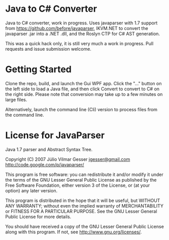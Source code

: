 Java to C# Converter
====================

Java to C# converter, work in progress. Uses javaparser with 1.7 
support from https://github.com/before/javaparser, IKVM.NET to 
convert the javaparser .jar into a .NET .dll, and the Roslyn CTP
for C# AST generation. 

This was a quick hack only, it is still very much a work in progress.
Pull requests and issue submission welcome.

Getting Started
===============

Clone the repo, build, and launch the Gui WPF app. Click the "..." button on
the left side to load a Java file, and then click Convert to convert to
C# on the right side. Please note that conversion may take up to a few
minutes on large files.

Alternatively, launch the command line (Cli) version to process files
from the command line.

License for JavaParser
======================

Java 1.7 parser and Abstract Syntax Tree.

Copyright (C) 2007 Júlio Vilmar Gesser
jgesser@gmail.com
http://code.google.com/p/javaparser/

This program is free software: you can redistribute it and/or modify
it under the terms of the GNU Lesser General Public License as published by
the Free Software Foundation, either version 3 of the License, or
(at your option) any later version.

This program is distributed in the hope that it will be useful,
but WITHOUT ANY WARRANTY; without even the implied warranty of
MERCHANTABILITY or FITNESS FOR A PARTICULAR PURPOSE.  See the
GNU Lesser General Public License for more details.

You should have received a copy of the GNU Lesser General Public License
along with this program.  If not, see <http://www.gnu.org/licenses/>.


